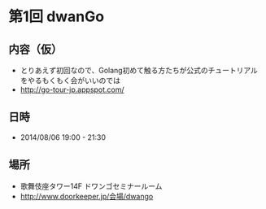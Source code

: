 # 第1回 dwanGo

## 内容（仮）

-  とりあえず初回なので、Golang初めて触る方たちが公式のチュートリアルをやるもくもく会がいいのでは
  -  http://go-tour-jp.appspot.com/

## 日時

-  2014/08/06 19:00 - 21:30

## 場所

-  歌舞伎座タワー14F ドワンゴセミナールーム
  -  http://www.doorkeeper.jp/会場/dwango
